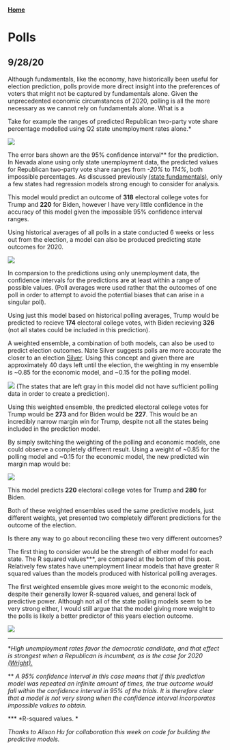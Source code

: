 #### [Home](https://cassidybargell.github.io/election_analytics/)

# Polls
## 9/28/20

Although fundamentals, like the economy, have historically been useful for election prediction, polls provide more direct insight into the preferences of voters that might not be captured by fundamentals alone. Given the unprecedented economic circumstances of 2020, polling is all the more necessary as we cannot rely on fundamentals alone. What is a

Take for example the ranges of predicted Republican two-party vote share percentage modelled using Q2 state unemployment rates alone.* 

![](../figures/hist_unemploystate_lm.png)

The error bars shown are the 95% confidence interval** for the prediction. In Nevada alone using only state unemployment data, the predicted values for Republican two-party vote share ranges from *-20%* to *114%*, both impossible percentages. As discussed previously [(state fundamentals)](https://cassidybargell.github.io/election_analytics/posts/week_2.5.html), only a few states had regression models strong enough to consider for analysis. 

This model would predict an outcome of **318** electoral college votes for Trump and **220** for Biden, however I have very little confidence in the accuracy of this model given the impossible 95% confidence interval ranges. 

Using historical averages of all polls in a state conducted 6 weeks or less out from the election, a model can also be produced predicting state outcomes for 2020. 

![](../figures/hist_polling_lm.png)

In comparsion to the predictions using only unemployment data, the confidence intervals for the predictions are at least within a range of possible values. (Poll averages were used rather that the outcomes of one poll in order to attempt to avoid the potential biases that can arise in a singular poll).

Using just this model based on historical polling averages, Trump would be predicted to recieve **174** electoral college votes, with Biden recieving **326** (not all states could be included in this prediction). 

A weighted ensemble, a combination of both models, can also be used to predict election outcomes. Nate Silver suggests polls are more accurate the closer to an election [Silver](https://fivethirtyeight.com/features/how-fivethirtyeights-2020-presidential-forecast-works-and-whats-different-because-of-covid-19/). Using this concept and given there are approximately 40 days left until the election, the weighting in my ensemble is ~0.85 for the economic model, and ~0.15 for the polling model.

![](../figures/pollecon_weightedensemble_map.png)
(The states that are left gray in this model did not have sufficient polling data in order to create a prediction).

Using this weighted ensemble, the predicted electoral college votes for Trump would be **273** and for Biden would be **227**. This would be an incredibly narrow margin win for Trump, despite not all the states being included in the prediction model. 

By simply switching the weighting of the polling and economic models, one could observe a completely different result. Using a weight of ~0.85 for the polling model and ~0.15 for the economic model, the new predicted win margin map would be: 

![](../figures/pollecon_weightedensemble2_map.png)

This model predicts **220** electoral college votes for Trump and **280** for Biden.

Both of these weighted ensembles used the same predictive models, just different weights, yet presented two completely different predictions for the outcome of the election. 

Is there any way to go about reconciling these two very different outcomes? 

The first thing to consider would be the strength of either model for each state. The R squared values***, are compared at the bottom of this post. Relatively few states have unemployment linear models that have greater R squared values than the models produced with historical polling averages. 

The first weighted ensemble gives more weight to the economic models, despite their generally lower R-squared values, and general lack of predictive power. Although not all of the state polling models seem to be very strong either, I would still argue that the model giving more weight to the polls is likely a better predictor of this years election outcome.  

![](../figures/gt_rsq_wk3.png)

<hr>

**High unemployment rates favor the democratic candidate, and that effect is strongest when a Republican is incumbent, as is the case for 2020 [(Wright).](https://www-jstor-org.ezp-prod1.hul.harvard.edu/stable/23357704?seq=1#metadata_info_tab_contents)*

** *A 95% confidence interval in this case means that if this prediction model was repeated an infinite amount of times, the true outcome would fall within the confidence interval in 95% of the trials. It is therefore clear that a model is not very strong when the confidence interval incorporates impossible values to obtain.*

*** *R-squared values. * 

*Thanks to Alison Hu for collaboration this week on code for building the predictive models.*
